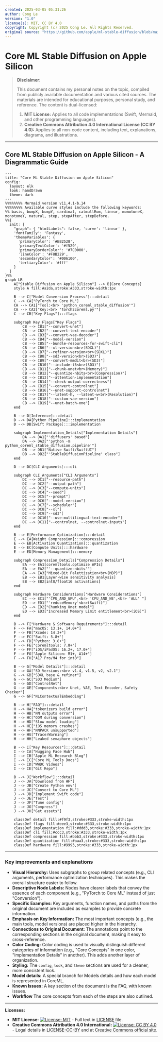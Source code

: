 ```yaml
---
created: 2025-03-05 05:31:26
author: Cong Le
version: "1.0"
license(s): MIT, CC BY 4.0
copyright: Copyright (c) 2025 Cong Le. All Rights Reserved.
original source: "https://github.com/apple/ml-stable-diffusion/blob/main/README.md"
---
```




# Core ML Stable Diffusion on Apple Silicon
> **Disclaimer:**
>
> This document contains my personal notes on the topic,
> compiled from publicly available documentation and various cited sources.
> The materials are intended for educational purposes, personal study, and reference.
> The content is dual-licensed:
> 1. **MIT License:** Applies to all code implementations (Swift, Mermaid, and other programming languages).
> 2. **Creative Commons Attribution 4.0 International License (CC BY 4.0):** Applies to all non-code content, including text, explanations, diagrams, and illustrations.
---


## Core ML Stable Diffusion on Apple Silicon - A Diagrammatic Guide 


```mermaid
---
title: "Core ML Stable Diffusion on Apple Silicon"
config:
  layout: elk
  look: handDrawn
  theme: dark
---
%%%%%%%% Mermaid version v11.4.1-b.14
%%%%%%%% Available curve styles include the following keywords:
%% basis, bumpX, bumpY, cardinal, catmullRom, linear, monotoneX, monotoneY, natural, step, stepAfter, stepBefore.
%%{
  init: {
    "graph": { "htmlLabels": false, 'curve': 'linear' },
    'fontFamily': 'Fantasy',
    'themeVariables': {
      'primaryColor': '#BB2528',
      'primaryTextColor': '#f529',
      'primaryBorderColor': '#7C0000',
      'lineColor': '#F8B229',
      'secondaryColor': '#006100',
      'tertiaryColor': '#fff'
    }
  }
}%%
graph LR
    A["Stable Diffusion on Apple Silicon"] --> B{Core Concepts}
    style A fill:#a2da,stroke:#333,stroke-width:1px

    B --> C["Model Conversion Process"]:::detail
    C --> CA["PyTorch to Core ML"]
    CA --> CA1["Tool:<br> 'python_coreml_stable_diffusion'"]
    CA --> CA2["Key:<br> 'torch2coreml.py'"]
    C --> CB["Key Flags"]:::flags

    subgraph Key_Flags["Key Flags"]
        CB --> CB1["--convert-unet"]
        CB --> CB2["--convert-text-encoder"]
        CB --> CB3["--convert-vae-decoder"]
        CB --> CB4["--model-version"]
        CB --> CB5["--bundle-resources-for-swift-cli"]
        CB --> CB6["--xl-version<br>(SDXL)"]
        CB --> CB7["--refiner-version<br>(SDXL)"]
        CB --> CB8["--sd3-version<br>(SD3)"]
        CB --> CB9["--convert-mmdit<br>(SD3)"]
        CB --> CB10["--include-t5<br>(SD3)"]
        CB --> CB11["--chunk-unet<br>(Memory)"]
        CB --> CB12["--quantize-nbits<br>(Compression)"]
        CB --> CB13["--attention-implementation"]
        CB --> CB14["--check-output-correctness"]
        CB --> CB15["--convert-controlnet"]
        CB --> CB16["--unet-support-controlnet"]
        CB --> CB17["--latent-h, --latent-w<br>(Resolution)"]
        CB --> CB18["--custom-vae-version"]
        CB --> CB19["--unet-batch-one"]
    end

    B --> D[Inference]:::detail
    D --> DA[Python Pipeline]:::implementation
    D --> DB[Swift Package]:::implementation

    subgraph Implementation_Details["Implementation Details"]
        DA --> DA1["'diffusers' based"]
        DA --> DA2["'python -m python_coreml_stable_diffusion.pipeline'"]
        DB --> DB1["Native Swift/SwiftUI"]
        DB --> DB2["'StableDiffusionPipeline' class"]
    end

    D --> DC[CLI Arguments]:::cli

    subgraph CLI_Arguments["CLI Arguments"]
        DC --> DC1["--resource-path"]
        DC --> DC2["--output-path"]
        DC --> DC3["--compute-units"]
        DC --> DC4["--seed"]
        DC --> DC5["--prompt"]
        DC --> DC6["--model-version"]
        DC --> DC7["--scheduler"]
        DC --> DC8["--xl"]
        DC --> DC9["--sd3"]
        DC --> DC10["--use-multilingual-text-encoder"]
        DC --> DC11["--controlnet, --controlnet-inputs"]
    end

    B --> E[Performance Optimization]:::detail
    E --> EA[Weight Compression]:::compression
    E --> EB[Activation Quantization]:::quantization
    E --> EC[Compute Units]:::hardware
    E --> ED[Memory Management]:::memory

    subgraph Compression_Details["Compression Details"]
        EA --> EA1[coremltools.optimize APIs]
        EA --> EA2["'--quantize-nbits'"]
        EA --> EA3["Mixed-Bit Palettization<br>(MBP)"]
        EB --> EB1[Layer-wise sensitivity analysis]
        EB --> EB2[int8/float16 activations]
    end

    subgraph Hardware_Considerations["Hardware Considerations"]
        EC --> EC1["'CPU_AND_GPU',<br> 'CPU_AND_NE',<br> 'ALL' "]
        ED --> ED1["'reduceMemory'<br>(Swift)"]
        ED --> ED2["Chunking Unet model"]
        ED --> ED3["Increased Memory Limit entitlement<br>(iOS)"]
    end

    B --> F["Hardware & Software Requirements"]:::detail
    F --> FA["macOS: 13.1+, 14.0+"]
    F --> FB["Xcode: 14.3+"]
    F --> FC["Swift: 5.8+"]
    F --> FD["Python: 3.8+"]
    F --> FE["coremltools: 7.0+"]
    F --> FF["iOS/iPadOS: 16.2+, 17.0+"]
    F --> FG["Apple Silicon: M1+, A14+"]
    F --> FH["A17 Pro/M4 for int8"]

    B --> G["Model Details"]:::detail
    G --> GA["SD Versions:<br> v1.4, v1.5, v2, v2.1"]
    G --> GB["SDXL base & refiner"]
    G --> GC["SD3 Medium"]
    G --> GD["ControlNet"]
    G --> GE["Components:<br> Unet, VAE, Text Encoder, Safety Checker"]
    G --> GF["NLContextualEmbedding"]

    B --> H["FAQ"]:::detail
    H --> HA["tokenizers build error"]
    H --> HB["NN outputs error"]
    H --> HC["OOM during conversion"]
    H --> HD["Slow model loading"]
    H --> HE["iOS memory crashes"]
    H --> HF["NNPACK unsupported"]
    H --> HG["TracerWarning"]
    H --> HH["Leaked semaphore objects"]

    B --> I["Key Resources"]:::detail
    I --> IA["Hugging Face Hub"]
    I --> IB["Apple ML Research Blog"]
    I --> IC["Core ML Tools Docs"]
    I --> ID["WWDC Videos"]
    I --> IE["Git Repo"]

    B --> J["Workflow"]:::detail
    J --> JA["Download from HF"]
    J --> JB["Create Python env"]
    J --> JC["Convert to Core ML"]
    J --> JD["Implement Swift code"]
    J --> JE["Test"]
    J --> JF["Tune config"]
    J --> JG["Compress"]
    J --> JH["Get assets"]

    classDef detail fill:#f9f3,stroke:#333,stroke-width:1px
    classDef flags fill:#eee3,stroke:#333,stroke-width:1px
    classDef implementation fill:#ddd3,stroke:#333,stroke-width:1px
    classDef cli fill:#ccc3,stroke:#333,stroke-width:1px
    classDef compression fill:#bbb3,stroke:#333,stroke-width:1px
    classDef quantization fill:#aaa3,stroke:#333,stroke-width:1px
    classDef hardware fill:#9993,stroke:#333,stroke-width:1px

```

-----

### Key improvements and explanations

*   **Visual Hierarchy:** Uses subgraphs to group related concepts (e.g., CLI arguments, performance optimization techniques). This makes the overall structure easier to follow.
*   **Descriptive Node Labels:** Nodes have clearer labels that convey the essence of each component (e.g., "PyTorch to Core ML" instead of just "Conversion").
*   **Specific Examples:** Key arguments, function names, and paths from the original document are included as examples to provide concrete information.
*   **Emphasis on Key Information:**  The most important concepts (e.g., the main tools, model versions) are placed higher in the hierarchy.
*   **Connections to Original Document:** The annotations point to the corresponding sections in the original document, making it easy to cross-reference.
*   **Color Coding:** Color coding is used to visually distinguish different categories of information (e.g., "Core Concepts" in one color, "Implementation Details" in another).  This adds another layer of organization.
*    **Styling:** The `config`, `look`, and `theme` sections are used for a cleaner, more consistent look.
*   **Model details:** A special branch for Models details and how each model is represented in CoreML.
*   **Known Issues:** A key section of the document is the FAQ, with known issues.
*   **Workflow** The core concepts from each of the steps are also outlined.



---
**Licenses:**

- **MIT License:**  [![License: MIT](https://img.shields.io/badge/License-MIT-yellow.svg)](LICENSE) - Full text in [LICENSE](LICENSE) file.
- **Creative Commons Attribution 4.0 International:** [![License: CC BY 4.0](https://licensebuttons.net/l/by/4.0/88x31.png)](LICENSE-CC-BY) - Legal details in [LICENSE-CC-BY](LICENSE-CC-BY) and at [Creative Commons official site](http://creativecommons.org/licenses/by/4.0/).

---